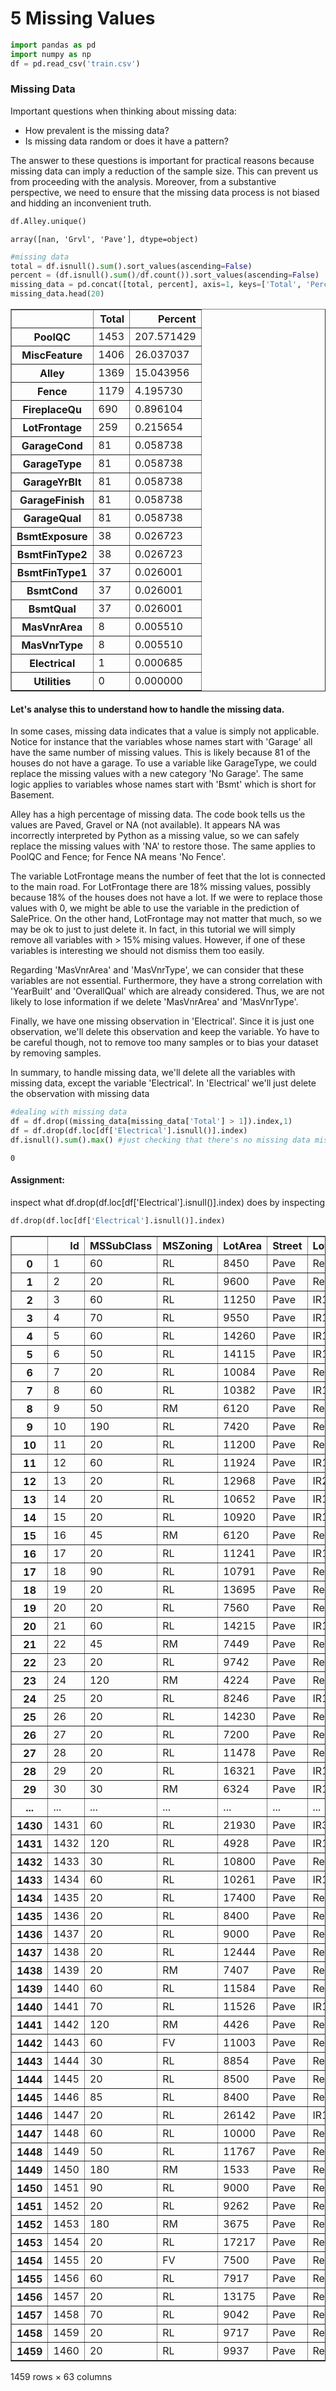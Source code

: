 
# 5 Missing Values


```python
import pandas as pd
import numpy as np
df = pd.read_csv('train.csv')
```

### Missing Data

Important questions when thinking about missing data:
- How prevalent is the missing data?
- Is missing data random or does it have a pattern?

The answer to these questions is important for practical reasons because missing data can imply a reduction of the sample size. This can prevent us from proceeding with the analysis. Moreover, from a substantive perspective, we need to ensure that the missing data process is not biased and hidding an inconvenient truth.


```python
df.Alley.unique()
```




    array([nan, 'Grvl', 'Pave'], dtype=object)




```python
#missing data
total = df.isnull().sum().sort_values(ascending=False)
percent = (df.isnull().sum()/df.count()).sort_values(ascending=False)
missing_data = pd.concat([total, percent], axis=1, keys=['Total', 'Percent'])
missing_data.head(20)
```




<div>
<style>
    .dataframe thead tr:only-child th {
        text-align: right;
    }

    .dataframe thead th {
        text-align: left;
    }

    .dataframe tbody tr th {
        vertical-align: top;
    }
</style>
<table border="1" class="dataframe">
  <thead>
    <tr style="text-align: right;">
      <th></th>
      <th>Total</th>
      <th>Percent</th>
    </tr>
  </thead>
  <tbody>
    <tr>
      <th>PoolQC</th>
      <td>1453</td>
      <td>207.571429</td>
    </tr>
    <tr>
      <th>MiscFeature</th>
      <td>1406</td>
      <td>26.037037</td>
    </tr>
    <tr>
      <th>Alley</th>
      <td>1369</td>
      <td>15.043956</td>
    </tr>
    <tr>
      <th>Fence</th>
      <td>1179</td>
      <td>4.195730</td>
    </tr>
    <tr>
      <th>FireplaceQu</th>
      <td>690</td>
      <td>0.896104</td>
    </tr>
    <tr>
      <th>LotFrontage</th>
      <td>259</td>
      <td>0.215654</td>
    </tr>
    <tr>
      <th>GarageCond</th>
      <td>81</td>
      <td>0.058738</td>
    </tr>
    <tr>
      <th>GarageType</th>
      <td>81</td>
      <td>0.058738</td>
    </tr>
    <tr>
      <th>GarageYrBlt</th>
      <td>81</td>
      <td>0.058738</td>
    </tr>
    <tr>
      <th>GarageFinish</th>
      <td>81</td>
      <td>0.058738</td>
    </tr>
    <tr>
      <th>GarageQual</th>
      <td>81</td>
      <td>0.058738</td>
    </tr>
    <tr>
      <th>BsmtExposure</th>
      <td>38</td>
      <td>0.026723</td>
    </tr>
    <tr>
      <th>BsmtFinType2</th>
      <td>38</td>
      <td>0.026723</td>
    </tr>
    <tr>
      <th>BsmtFinType1</th>
      <td>37</td>
      <td>0.026001</td>
    </tr>
    <tr>
      <th>BsmtCond</th>
      <td>37</td>
      <td>0.026001</td>
    </tr>
    <tr>
      <th>BsmtQual</th>
      <td>37</td>
      <td>0.026001</td>
    </tr>
    <tr>
      <th>MasVnrArea</th>
      <td>8</td>
      <td>0.005510</td>
    </tr>
    <tr>
      <th>MasVnrType</th>
      <td>8</td>
      <td>0.005510</td>
    </tr>
    <tr>
      <th>Electrical</th>
      <td>1</td>
      <td>0.000685</td>
    </tr>
    <tr>
      <th>Utilities</th>
      <td>0</td>
      <td>0.000000</td>
    </tr>
  </tbody>
</table>
</div>



#### Let's analyse this to understand how to handle the missing data. 

In some cases, missing data indicates that a value is simply not applicable. Notice for instance that the variables whose names start with 'Garage' all have the same number of missing values. This is likely because 81 of the houses do not have a garage. To use a variable like GarageType, we could replace the missing values with a new category 'No Garage'. The same logic applies to variables whose names start with 'Bsmt' which is short for Basement.

Alley has a high percentage of missing data. The code book tells us the values are Paved, Gravel or NA (not available). It appears NA was incorrectly interpreted by Python as a missing value, so we can safely replace the missing values with 'NA' to restore those. The same applies to PoolQC and Fence; for Fence NA means 'No Fence'.

The variable LotFrontage means the number of feet that the lot is connected to the main road. For LotFrontage there are 18% missing values, possibly because 18% of the houses does not have a lot. If we were to replace those values with 0, we might be able to use the variable in the prediction of SalePrice. On the other hand, LotFrontage may not matter that much, so we may be ok to just to just delete it. In fact, in this tutorial we will simply remove all variables with > 15% mising values. However, if one of these variables is interesting we should not dismiss them too easily. 

Regarding 'MasVnrArea' and 'MasVnrType', we can consider that these variables are not essential. Furthermore, they have a strong correlation with 'YearBuilt' and 'OverallQual' which are already considered. Thus, we are not likely to lose information if we delete 'MasVnrArea' and 'MasVnrType'.

Finally, we have one missing observation in 'Electrical'. Since it is just one observation, we'll delete this observation and keep the variable. Yo have to be careful though, not to remove too many samples or to bias your dataset by removing samples.

In summary, to handle missing data, we'll delete all the variables with missing data, except the variable 'Electrical'. In 'Electrical' we'll just delete the observation with missing data


```python
#dealing with missing data
df = df.drop((missing_data[missing_data['Total'] > 1]).index,1)
df = df.drop(df.loc[df['Electrical'].isnull()].index)
df.isnull().sum().max() #just checking that there's no missing data missing...
```




    0



#### Assignment: 

inspect what df.drop(df.loc[df['Electrical'].isnull()].index) does by inspecting 


```python
df.drop(df.loc[df['Electrical'].isnull()].index)

```




<div>
<style>
    .dataframe thead tr:only-child th {
        text-align: right;
    }

    .dataframe thead th {
        text-align: left;
    }

    .dataframe tbody tr th {
        vertical-align: top;
    }
</style>
<table border="1" class="dataframe">
  <thead>
    <tr style="text-align: right;">
      <th></th>
      <th>Id</th>
      <th>MSSubClass</th>
      <th>MSZoning</th>
      <th>LotArea</th>
      <th>Street</th>
      <th>LotShape</th>
      <th>LandContour</th>
      <th>Utilities</th>
      <th>LotConfig</th>
      <th>LandSlope</th>
      <th>...</th>
      <th>EnclosedPorch</th>
      <th>3SsnPorch</th>
      <th>ScreenPorch</th>
      <th>PoolArea</th>
      <th>MiscVal</th>
      <th>MoSold</th>
      <th>YrSold</th>
      <th>SaleType</th>
      <th>SaleCondition</th>
      <th>SalePrice</th>
    </tr>
  </thead>
  <tbody>
    <tr>
      <th>0</th>
      <td>1</td>
      <td>60</td>
      <td>RL</td>
      <td>8450</td>
      <td>Pave</td>
      <td>Reg</td>
      <td>Lvl</td>
      <td>AllPub</td>
      <td>Inside</td>
      <td>Gtl</td>
      <td>...</td>
      <td>0</td>
      <td>0</td>
      <td>0</td>
      <td>0</td>
      <td>0</td>
      <td>2</td>
      <td>2008</td>
      <td>WD</td>
      <td>Normal</td>
      <td>208500</td>
    </tr>
    <tr>
      <th>1</th>
      <td>2</td>
      <td>20</td>
      <td>RL</td>
      <td>9600</td>
      <td>Pave</td>
      <td>Reg</td>
      <td>Lvl</td>
      <td>AllPub</td>
      <td>FR2</td>
      <td>Gtl</td>
      <td>...</td>
      <td>0</td>
      <td>0</td>
      <td>0</td>
      <td>0</td>
      <td>0</td>
      <td>5</td>
      <td>2007</td>
      <td>WD</td>
      <td>Normal</td>
      <td>181500</td>
    </tr>
    <tr>
      <th>2</th>
      <td>3</td>
      <td>60</td>
      <td>RL</td>
      <td>11250</td>
      <td>Pave</td>
      <td>IR1</td>
      <td>Lvl</td>
      <td>AllPub</td>
      <td>Inside</td>
      <td>Gtl</td>
      <td>...</td>
      <td>0</td>
      <td>0</td>
      <td>0</td>
      <td>0</td>
      <td>0</td>
      <td>9</td>
      <td>2008</td>
      <td>WD</td>
      <td>Normal</td>
      <td>223500</td>
    </tr>
    <tr>
      <th>3</th>
      <td>4</td>
      <td>70</td>
      <td>RL</td>
      <td>9550</td>
      <td>Pave</td>
      <td>IR1</td>
      <td>Lvl</td>
      <td>AllPub</td>
      <td>Corner</td>
      <td>Gtl</td>
      <td>...</td>
      <td>272</td>
      <td>0</td>
      <td>0</td>
      <td>0</td>
      <td>0</td>
      <td>2</td>
      <td>2006</td>
      <td>WD</td>
      <td>Abnorml</td>
      <td>140000</td>
    </tr>
    <tr>
      <th>4</th>
      <td>5</td>
      <td>60</td>
      <td>RL</td>
      <td>14260</td>
      <td>Pave</td>
      <td>IR1</td>
      <td>Lvl</td>
      <td>AllPub</td>
      <td>FR2</td>
      <td>Gtl</td>
      <td>...</td>
      <td>0</td>
      <td>0</td>
      <td>0</td>
      <td>0</td>
      <td>0</td>
      <td>12</td>
      <td>2008</td>
      <td>WD</td>
      <td>Normal</td>
      <td>250000</td>
    </tr>
    <tr>
      <th>5</th>
      <td>6</td>
      <td>50</td>
      <td>RL</td>
      <td>14115</td>
      <td>Pave</td>
      <td>IR1</td>
      <td>Lvl</td>
      <td>AllPub</td>
      <td>Inside</td>
      <td>Gtl</td>
      <td>...</td>
      <td>0</td>
      <td>320</td>
      <td>0</td>
      <td>0</td>
      <td>700</td>
      <td>10</td>
      <td>2009</td>
      <td>WD</td>
      <td>Normal</td>
      <td>143000</td>
    </tr>
    <tr>
      <th>6</th>
      <td>7</td>
      <td>20</td>
      <td>RL</td>
      <td>10084</td>
      <td>Pave</td>
      <td>Reg</td>
      <td>Lvl</td>
      <td>AllPub</td>
      <td>Inside</td>
      <td>Gtl</td>
      <td>...</td>
      <td>0</td>
      <td>0</td>
      <td>0</td>
      <td>0</td>
      <td>0</td>
      <td>8</td>
      <td>2007</td>
      <td>WD</td>
      <td>Normal</td>
      <td>307000</td>
    </tr>
    <tr>
      <th>7</th>
      <td>8</td>
      <td>60</td>
      <td>RL</td>
      <td>10382</td>
      <td>Pave</td>
      <td>IR1</td>
      <td>Lvl</td>
      <td>AllPub</td>
      <td>Corner</td>
      <td>Gtl</td>
      <td>...</td>
      <td>228</td>
      <td>0</td>
      <td>0</td>
      <td>0</td>
      <td>350</td>
      <td>11</td>
      <td>2009</td>
      <td>WD</td>
      <td>Normal</td>
      <td>200000</td>
    </tr>
    <tr>
      <th>8</th>
      <td>9</td>
      <td>50</td>
      <td>RM</td>
      <td>6120</td>
      <td>Pave</td>
      <td>Reg</td>
      <td>Lvl</td>
      <td>AllPub</td>
      <td>Inside</td>
      <td>Gtl</td>
      <td>...</td>
      <td>205</td>
      <td>0</td>
      <td>0</td>
      <td>0</td>
      <td>0</td>
      <td>4</td>
      <td>2008</td>
      <td>WD</td>
      <td>Abnorml</td>
      <td>129900</td>
    </tr>
    <tr>
      <th>9</th>
      <td>10</td>
      <td>190</td>
      <td>RL</td>
      <td>7420</td>
      <td>Pave</td>
      <td>Reg</td>
      <td>Lvl</td>
      <td>AllPub</td>
      <td>Corner</td>
      <td>Gtl</td>
      <td>...</td>
      <td>0</td>
      <td>0</td>
      <td>0</td>
      <td>0</td>
      <td>0</td>
      <td>1</td>
      <td>2008</td>
      <td>WD</td>
      <td>Normal</td>
      <td>118000</td>
    </tr>
    <tr>
      <th>10</th>
      <td>11</td>
      <td>20</td>
      <td>RL</td>
      <td>11200</td>
      <td>Pave</td>
      <td>Reg</td>
      <td>Lvl</td>
      <td>AllPub</td>
      <td>Inside</td>
      <td>Gtl</td>
      <td>...</td>
      <td>0</td>
      <td>0</td>
      <td>0</td>
      <td>0</td>
      <td>0</td>
      <td>2</td>
      <td>2008</td>
      <td>WD</td>
      <td>Normal</td>
      <td>129500</td>
    </tr>
    <tr>
      <th>11</th>
      <td>12</td>
      <td>60</td>
      <td>RL</td>
      <td>11924</td>
      <td>Pave</td>
      <td>IR1</td>
      <td>Lvl</td>
      <td>AllPub</td>
      <td>Inside</td>
      <td>Gtl</td>
      <td>...</td>
      <td>0</td>
      <td>0</td>
      <td>0</td>
      <td>0</td>
      <td>0</td>
      <td>7</td>
      <td>2006</td>
      <td>New</td>
      <td>Partial</td>
      <td>345000</td>
    </tr>
    <tr>
      <th>12</th>
      <td>13</td>
      <td>20</td>
      <td>RL</td>
      <td>12968</td>
      <td>Pave</td>
      <td>IR2</td>
      <td>Lvl</td>
      <td>AllPub</td>
      <td>Inside</td>
      <td>Gtl</td>
      <td>...</td>
      <td>0</td>
      <td>0</td>
      <td>176</td>
      <td>0</td>
      <td>0</td>
      <td>9</td>
      <td>2008</td>
      <td>WD</td>
      <td>Normal</td>
      <td>144000</td>
    </tr>
    <tr>
      <th>13</th>
      <td>14</td>
      <td>20</td>
      <td>RL</td>
      <td>10652</td>
      <td>Pave</td>
      <td>IR1</td>
      <td>Lvl</td>
      <td>AllPub</td>
      <td>Inside</td>
      <td>Gtl</td>
      <td>...</td>
      <td>0</td>
      <td>0</td>
      <td>0</td>
      <td>0</td>
      <td>0</td>
      <td>8</td>
      <td>2007</td>
      <td>New</td>
      <td>Partial</td>
      <td>279500</td>
    </tr>
    <tr>
      <th>14</th>
      <td>15</td>
      <td>20</td>
      <td>RL</td>
      <td>10920</td>
      <td>Pave</td>
      <td>IR1</td>
      <td>Lvl</td>
      <td>AllPub</td>
      <td>Corner</td>
      <td>Gtl</td>
      <td>...</td>
      <td>176</td>
      <td>0</td>
      <td>0</td>
      <td>0</td>
      <td>0</td>
      <td>5</td>
      <td>2008</td>
      <td>WD</td>
      <td>Normal</td>
      <td>157000</td>
    </tr>
    <tr>
      <th>15</th>
      <td>16</td>
      <td>45</td>
      <td>RM</td>
      <td>6120</td>
      <td>Pave</td>
      <td>Reg</td>
      <td>Lvl</td>
      <td>AllPub</td>
      <td>Corner</td>
      <td>Gtl</td>
      <td>...</td>
      <td>0</td>
      <td>0</td>
      <td>0</td>
      <td>0</td>
      <td>0</td>
      <td>7</td>
      <td>2007</td>
      <td>WD</td>
      <td>Normal</td>
      <td>132000</td>
    </tr>
    <tr>
      <th>16</th>
      <td>17</td>
      <td>20</td>
      <td>RL</td>
      <td>11241</td>
      <td>Pave</td>
      <td>IR1</td>
      <td>Lvl</td>
      <td>AllPub</td>
      <td>CulDSac</td>
      <td>Gtl</td>
      <td>...</td>
      <td>0</td>
      <td>0</td>
      <td>0</td>
      <td>0</td>
      <td>700</td>
      <td>3</td>
      <td>2010</td>
      <td>WD</td>
      <td>Normal</td>
      <td>149000</td>
    </tr>
    <tr>
      <th>17</th>
      <td>18</td>
      <td>90</td>
      <td>RL</td>
      <td>10791</td>
      <td>Pave</td>
      <td>Reg</td>
      <td>Lvl</td>
      <td>AllPub</td>
      <td>Inside</td>
      <td>Gtl</td>
      <td>...</td>
      <td>0</td>
      <td>0</td>
      <td>0</td>
      <td>0</td>
      <td>500</td>
      <td>10</td>
      <td>2006</td>
      <td>WD</td>
      <td>Normal</td>
      <td>90000</td>
    </tr>
    <tr>
      <th>18</th>
      <td>19</td>
      <td>20</td>
      <td>RL</td>
      <td>13695</td>
      <td>Pave</td>
      <td>Reg</td>
      <td>Lvl</td>
      <td>AllPub</td>
      <td>Inside</td>
      <td>Gtl</td>
      <td>...</td>
      <td>0</td>
      <td>0</td>
      <td>0</td>
      <td>0</td>
      <td>0</td>
      <td>6</td>
      <td>2008</td>
      <td>WD</td>
      <td>Normal</td>
      <td>159000</td>
    </tr>
    <tr>
      <th>19</th>
      <td>20</td>
      <td>20</td>
      <td>RL</td>
      <td>7560</td>
      <td>Pave</td>
      <td>Reg</td>
      <td>Lvl</td>
      <td>AllPub</td>
      <td>Inside</td>
      <td>Gtl</td>
      <td>...</td>
      <td>0</td>
      <td>0</td>
      <td>0</td>
      <td>0</td>
      <td>0</td>
      <td>5</td>
      <td>2009</td>
      <td>COD</td>
      <td>Abnorml</td>
      <td>139000</td>
    </tr>
    <tr>
      <th>20</th>
      <td>21</td>
      <td>60</td>
      <td>RL</td>
      <td>14215</td>
      <td>Pave</td>
      <td>IR1</td>
      <td>Lvl</td>
      <td>AllPub</td>
      <td>Corner</td>
      <td>Gtl</td>
      <td>...</td>
      <td>0</td>
      <td>0</td>
      <td>0</td>
      <td>0</td>
      <td>0</td>
      <td>11</td>
      <td>2006</td>
      <td>New</td>
      <td>Partial</td>
      <td>325300</td>
    </tr>
    <tr>
      <th>21</th>
      <td>22</td>
      <td>45</td>
      <td>RM</td>
      <td>7449</td>
      <td>Pave</td>
      <td>Reg</td>
      <td>Bnk</td>
      <td>AllPub</td>
      <td>Inside</td>
      <td>Gtl</td>
      <td>...</td>
      <td>205</td>
      <td>0</td>
      <td>0</td>
      <td>0</td>
      <td>0</td>
      <td>6</td>
      <td>2007</td>
      <td>WD</td>
      <td>Normal</td>
      <td>139400</td>
    </tr>
    <tr>
      <th>22</th>
      <td>23</td>
      <td>20</td>
      <td>RL</td>
      <td>9742</td>
      <td>Pave</td>
      <td>Reg</td>
      <td>Lvl</td>
      <td>AllPub</td>
      <td>Inside</td>
      <td>Gtl</td>
      <td>...</td>
      <td>0</td>
      <td>0</td>
      <td>0</td>
      <td>0</td>
      <td>0</td>
      <td>9</td>
      <td>2008</td>
      <td>WD</td>
      <td>Normal</td>
      <td>230000</td>
    </tr>
    <tr>
      <th>23</th>
      <td>24</td>
      <td>120</td>
      <td>RM</td>
      <td>4224</td>
      <td>Pave</td>
      <td>Reg</td>
      <td>Lvl</td>
      <td>AllPub</td>
      <td>Inside</td>
      <td>Gtl</td>
      <td>...</td>
      <td>0</td>
      <td>0</td>
      <td>0</td>
      <td>0</td>
      <td>0</td>
      <td>6</td>
      <td>2007</td>
      <td>WD</td>
      <td>Normal</td>
      <td>129900</td>
    </tr>
    <tr>
      <th>24</th>
      <td>25</td>
      <td>20</td>
      <td>RL</td>
      <td>8246</td>
      <td>Pave</td>
      <td>IR1</td>
      <td>Lvl</td>
      <td>AllPub</td>
      <td>Inside</td>
      <td>Gtl</td>
      <td>...</td>
      <td>0</td>
      <td>0</td>
      <td>0</td>
      <td>0</td>
      <td>0</td>
      <td>5</td>
      <td>2010</td>
      <td>WD</td>
      <td>Normal</td>
      <td>154000</td>
    </tr>
    <tr>
      <th>25</th>
      <td>26</td>
      <td>20</td>
      <td>RL</td>
      <td>14230</td>
      <td>Pave</td>
      <td>Reg</td>
      <td>Lvl</td>
      <td>AllPub</td>
      <td>Corner</td>
      <td>Gtl</td>
      <td>...</td>
      <td>0</td>
      <td>0</td>
      <td>0</td>
      <td>0</td>
      <td>0</td>
      <td>7</td>
      <td>2009</td>
      <td>WD</td>
      <td>Normal</td>
      <td>256300</td>
    </tr>
    <tr>
      <th>26</th>
      <td>27</td>
      <td>20</td>
      <td>RL</td>
      <td>7200</td>
      <td>Pave</td>
      <td>Reg</td>
      <td>Lvl</td>
      <td>AllPub</td>
      <td>Corner</td>
      <td>Gtl</td>
      <td>...</td>
      <td>0</td>
      <td>0</td>
      <td>0</td>
      <td>0</td>
      <td>0</td>
      <td>5</td>
      <td>2010</td>
      <td>WD</td>
      <td>Normal</td>
      <td>134800</td>
    </tr>
    <tr>
      <th>27</th>
      <td>28</td>
      <td>20</td>
      <td>RL</td>
      <td>11478</td>
      <td>Pave</td>
      <td>Reg</td>
      <td>Lvl</td>
      <td>AllPub</td>
      <td>Inside</td>
      <td>Gtl</td>
      <td>...</td>
      <td>0</td>
      <td>0</td>
      <td>0</td>
      <td>0</td>
      <td>0</td>
      <td>5</td>
      <td>2010</td>
      <td>WD</td>
      <td>Normal</td>
      <td>306000</td>
    </tr>
    <tr>
      <th>28</th>
      <td>29</td>
      <td>20</td>
      <td>RL</td>
      <td>16321</td>
      <td>Pave</td>
      <td>IR1</td>
      <td>Lvl</td>
      <td>AllPub</td>
      <td>CulDSac</td>
      <td>Gtl</td>
      <td>...</td>
      <td>0</td>
      <td>0</td>
      <td>0</td>
      <td>0</td>
      <td>0</td>
      <td>12</td>
      <td>2006</td>
      <td>WD</td>
      <td>Normal</td>
      <td>207500</td>
    </tr>
    <tr>
      <th>29</th>
      <td>30</td>
      <td>30</td>
      <td>RM</td>
      <td>6324</td>
      <td>Pave</td>
      <td>IR1</td>
      <td>Lvl</td>
      <td>AllPub</td>
      <td>Inside</td>
      <td>Gtl</td>
      <td>...</td>
      <td>87</td>
      <td>0</td>
      <td>0</td>
      <td>0</td>
      <td>0</td>
      <td>5</td>
      <td>2008</td>
      <td>WD</td>
      <td>Normal</td>
      <td>68500</td>
    </tr>
    <tr>
      <th>...</th>
      <td>...</td>
      <td>...</td>
      <td>...</td>
      <td>...</td>
      <td>...</td>
      <td>...</td>
      <td>...</td>
      <td>...</td>
      <td>...</td>
      <td>...</td>
      <td>...</td>
      <td>...</td>
      <td>...</td>
      <td>...</td>
      <td>...</td>
      <td>...</td>
      <td>...</td>
      <td>...</td>
      <td>...</td>
      <td>...</td>
      <td>...</td>
    </tr>
    <tr>
      <th>1430</th>
      <td>1431</td>
      <td>60</td>
      <td>RL</td>
      <td>21930</td>
      <td>Pave</td>
      <td>IR3</td>
      <td>Lvl</td>
      <td>AllPub</td>
      <td>Inside</td>
      <td>Gtl</td>
      <td>...</td>
      <td>0</td>
      <td>0</td>
      <td>0</td>
      <td>0</td>
      <td>0</td>
      <td>7</td>
      <td>2006</td>
      <td>WD</td>
      <td>Normal</td>
      <td>192140</td>
    </tr>
    <tr>
      <th>1431</th>
      <td>1432</td>
      <td>120</td>
      <td>RL</td>
      <td>4928</td>
      <td>Pave</td>
      <td>IR1</td>
      <td>Lvl</td>
      <td>AllPub</td>
      <td>Inside</td>
      <td>Gtl</td>
      <td>...</td>
      <td>0</td>
      <td>0</td>
      <td>0</td>
      <td>0</td>
      <td>0</td>
      <td>10</td>
      <td>2009</td>
      <td>WD</td>
      <td>Normal</td>
      <td>143750</td>
    </tr>
    <tr>
      <th>1432</th>
      <td>1433</td>
      <td>30</td>
      <td>RL</td>
      <td>10800</td>
      <td>Pave</td>
      <td>Reg</td>
      <td>Lvl</td>
      <td>AllPub</td>
      <td>Inside</td>
      <td>Gtl</td>
      <td>...</td>
      <td>0</td>
      <td>0</td>
      <td>0</td>
      <td>0</td>
      <td>0</td>
      <td>8</td>
      <td>2007</td>
      <td>WD</td>
      <td>Normal</td>
      <td>64500</td>
    </tr>
    <tr>
      <th>1433</th>
      <td>1434</td>
      <td>60</td>
      <td>RL</td>
      <td>10261</td>
      <td>Pave</td>
      <td>IR1</td>
      <td>Lvl</td>
      <td>AllPub</td>
      <td>Inside</td>
      <td>Gtl</td>
      <td>...</td>
      <td>0</td>
      <td>0</td>
      <td>0</td>
      <td>0</td>
      <td>0</td>
      <td>5</td>
      <td>2008</td>
      <td>WD</td>
      <td>Normal</td>
      <td>186500</td>
    </tr>
    <tr>
      <th>1434</th>
      <td>1435</td>
      <td>20</td>
      <td>RL</td>
      <td>17400</td>
      <td>Pave</td>
      <td>Reg</td>
      <td>Low</td>
      <td>AllPub</td>
      <td>Inside</td>
      <td>Mod</td>
      <td>...</td>
      <td>0</td>
      <td>0</td>
      <td>0</td>
      <td>0</td>
      <td>0</td>
      <td>5</td>
      <td>2006</td>
      <td>WD</td>
      <td>Normal</td>
      <td>160000</td>
    </tr>
    <tr>
      <th>1435</th>
      <td>1436</td>
      <td>20</td>
      <td>RL</td>
      <td>8400</td>
      <td>Pave</td>
      <td>Reg</td>
      <td>Lvl</td>
      <td>AllPub</td>
      <td>Inside</td>
      <td>Gtl</td>
      <td>...</td>
      <td>0</td>
      <td>0</td>
      <td>0</td>
      <td>0</td>
      <td>0</td>
      <td>7</td>
      <td>2008</td>
      <td>COD</td>
      <td>Abnorml</td>
      <td>174000</td>
    </tr>
    <tr>
      <th>1436</th>
      <td>1437</td>
      <td>20</td>
      <td>RL</td>
      <td>9000</td>
      <td>Pave</td>
      <td>Reg</td>
      <td>Lvl</td>
      <td>AllPub</td>
      <td>FR2</td>
      <td>Gtl</td>
      <td>...</td>
      <td>0</td>
      <td>0</td>
      <td>0</td>
      <td>0</td>
      <td>0</td>
      <td>5</td>
      <td>2007</td>
      <td>WD</td>
      <td>Normal</td>
      <td>120500</td>
    </tr>
    <tr>
      <th>1437</th>
      <td>1438</td>
      <td>20</td>
      <td>RL</td>
      <td>12444</td>
      <td>Pave</td>
      <td>Reg</td>
      <td>Lvl</td>
      <td>AllPub</td>
      <td>FR2</td>
      <td>Gtl</td>
      <td>...</td>
      <td>0</td>
      <td>304</td>
      <td>0</td>
      <td>0</td>
      <td>0</td>
      <td>11</td>
      <td>2008</td>
      <td>New</td>
      <td>Partial</td>
      <td>394617</td>
    </tr>
    <tr>
      <th>1438</th>
      <td>1439</td>
      <td>20</td>
      <td>RM</td>
      <td>7407</td>
      <td>Pave</td>
      <td>Reg</td>
      <td>Lvl</td>
      <td>AllPub</td>
      <td>Inside</td>
      <td>Gtl</td>
      <td>...</td>
      <td>158</td>
      <td>0</td>
      <td>0</td>
      <td>0</td>
      <td>0</td>
      <td>4</td>
      <td>2010</td>
      <td>WD</td>
      <td>Normal</td>
      <td>149700</td>
    </tr>
    <tr>
      <th>1439</th>
      <td>1440</td>
      <td>60</td>
      <td>RL</td>
      <td>11584</td>
      <td>Pave</td>
      <td>Reg</td>
      <td>Lvl</td>
      <td>AllPub</td>
      <td>Inside</td>
      <td>Gtl</td>
      <td>...</td>
      <td>216</td>
      <td>0</td>
      <td>0</td>
      <td>0</td>
      <td>0</td>
      <td>11</td>
      <td>2007</td>
      <td>WD</td>
      <td>Normal</td>
      <td>197000</td>
    </tr>
    <tr>
      <th>1440</th>
      <td>1441</td>
      <td>70</td>
      <td>RL</td>
      <td>11526</td>
      <td>Pave</td>
      <td>IR1</td>
      <td>Bnk</td>
      <td>AllPub</td>
      <td>Inside</td>
      <td>Mod</td>
      <td>...</td>
      <td>0</td>
      <td>0</td>
      <td>0</td>
      <td>0</td>
      <td>0</td>
      <td>9</td>
      <td>2008</td>
      <td>WD</td>
      <td>Normal</td>
      <td>191000</td>
    </tr>
    <tr>
      <th>1441</th>
      <td>1442</td>
      <td>120</td>
      <td>RM</td>
      <td>4426</td>
      <td>Pave</td>
      <td>Reg</td>
      <td>Lvl</td>
      <td>AllPub</td>
      <td>Inside</td>
      <td>Gtl</td>
      <td>...</td>
      <td>0</td>
      <td>0</td>
      <td>0</td>
      <td>0</td>
      <td>0</td>
      <td>5</td>
      <td>2008</td>
      <td>WD</td>
      <td>Normal</td>
      <td>149300</td>
    </tr>
    <tr>
      <th>1442</th>
      <td>1443</td>
      <td>60</td>
      <td>FV</td>
      <td>11003</td>
      <td>Pave</td>
      <td>Reg</td>
      <td>Lvl</td>
      <td>AllPub</td>
      <td>Inside</td>
      <td>Gtl</td>
      <td>...</td>
      <td>0</td>
      <td>0</td>
      <td>0</td>
      <td>0</td>
      <td>0</td>
      <td>4</td>
      <td>2009</td>
      <td>WD</td>
      <td>Normal</td>
      <td>310000</td>
    </tr>
    <tr>
      <th>1443</th>
      <td>1444</td>
      <td>30</td>
      <td>RL</td>
      <td>8854</td>
      <td>Pave</td>
      <td>Reg</td>
      <td>Lvl</td>
      <td>AllPub</td>
      <td>Inside</td>
      <td>Gtl</td>
      <td>...</td>
      <td>0</td>
      <td>0</td>
      <td>40</td>
      <td>0</td>
      <td>0</td>
      <td>5</td>
      <td>2009</td>
      <td>WD</td>
      <td>Normal</td>
      <td>121000</td>
    </tr>
    <tr>
      <th>1444</th>
      <td>1445</td>
      <td>20</td>
      <td>RL</td>
      <td>8500</td>
      <td>Pave</td>
      <td>Reg</td>
      <td>Lvl</td>
      <td>AllPub</td>
      <td>FR2</td>
      <td>Gtl</td>
      <td>...</td>
      <td>0</td>
      <td>0</td>
      <td>0</td>
      <td>0</td>
      <td>0</td>
      <td>11</td>
      <td>2007</td>
      <td>WD</td>
      <td>Normal</td>
      <td>179600</td>
    </tr>
    <tr>
      <th>1445</th>
      <td>1446</td>
      <td>85</td>
      <td>RL</td>
      <td>8400</td>
      <td>Pave</td>
      <td>Reg</td>
      <td>Lvl</td>
      <td>AllPub</td>
      <td>Inside</td>
      <td>Gtl</td>
      <td>...</td>
      <td>252</td>
      <td>0</td>
      <td>0</td>
      <td>0</td>
      <td>0</td>
      <td>5</td>
      <td>2007</td>
      <td>WD</td>
      <td>Normal</td>
      <td>129000</td>
    </tr>
    <tr>
      <th>1446</th>
      <td>1447</td>
      <td>20</td>
      <td>RL</td>
      <td>26142</td>
      <td>Pave</td>
      <td>IR1</td>
      <td>Lvl</td>
      <td>AllPub</td>
      <td>CulDSac</td>
      <td>Gtl</td>
      <td>...</td>
      <td>0</td>
      <td>0</td>
      <td>0</td>
      <td>0</td>
      <td>0</td>
      <td>4</td>
      <td>2010</td>
      <td>WD</td>
      <td>Normal</td>
      <td>157900</td>
    </tr>
    <tr>
      <th>1447</th>
      <td>1448</td>
      <td>60</td>
      <td>RL</td>
      <td>10000</td>
      <td>Pave</td>
      <td>Reg</td>
      <td>Lvl</td>
      <td>AllPub</td>
      <td>Inside</td>
      <td>Gtl</td>
      <td>...</td>
      <td>0</td>
      <td>0</td>
      <td>0</td>
      <td>0</td>
      <td>0</td>
      <td>12</td>
      <td>2007</td>
      <td>WD</td>
      <td>Normal</td>
      <td>240000</td>
    </tr>
    <tr>
      <th>1448</th>
      <td>1449</td>
      <td>50</td>
      <td>RL</td>
      <td>11767</td>
      <td>Pave</td>
      <td>Reg</td>
      <td>Lvl</td>
      <td>AllPub</td>
      <td>Inside</td>
      <td>Gtl</td>
      <td>...</td>
      <td>0</td>
      <td>0</td>
      <td>0</td>
      <td>0</td>
      <td>0</td>
      <td>5</td>
      <td>2007</td>
      <td>WD</td>
      <td>Normal</td>
      <td>112000</td>
    </tr>
    <tr>
      <th>1449</th>
      <td>1450</td>
      <td>180</td>
      <td>RM</td>
      <td>1533</td>
      <td>Pave</td>
      <td>Reg</td>
      <td>Lvl</td>
      <td>AllPub</td>
      <td>Inside</td>
      <td>Gtl</td>
      <td>...</td>
      <td>0</td>
      <td>0</td>
      <td>0</td>
      <td>0</td>
      <td>0</td>
      <td>8</td>
      <td>2006</td>
      <td>WD</td>
      <td>Abnorml</td>
      <td>92000</td>
    </tr>
    <tr>
      <th>1450</th>
      <td>1451</td>
      <td>90</td>
      <td>RL</td>
      <td>9000</td>
      <td>Pave</td>
      <td>Reg</td>
      <td>Lvl</td>
      <td>AllPub</td>
      <td>FR2</td>
      <td>Gtl</td>
      <td>...</td>
      <td>0</td>
      <td>0</td>
      <td>0</td>
      <td>0</td>
      <td>0</td>
      <td>9</td>
      <td>2009</td>
      <td>WD</td>
      <td>Normal</td>
      <td>136000</td>
    </tr>
    <tr>
      <th>1451</th>
      <td>1452</td>
      <td>20</td>
      <td>RL</td>
      <td>9262</td>
      <td>Pave</td>
      <td>Reg</td>
      <td>Lvl</td>
      <td>AllPub</td>
      <td>Inside</td>
      <td>Gtl</td>
      <td>...</td>
      <td>0</td>
      <td>0</td>
      <td>0</td>
      <td>0</td>
      <td>0</td>
      <td>5</td>
      <td>2009</td>
      <td>New</td>
      <td>Partial</td>
      <td>287090</td>
    </tr>
    <tr>
      <th>1452</th>
      <td>1453</td>
      <td>180</td>
      <td>RM</td>
      <td>3675</td>
      <td>Pave</td>
      <td>Reg</td>
      <td>Lvl</td>
      <td>AllPub</td>
      <td>Inside</td>
      <td>Gtl</td>
      <td>...</td>
      <td>0</td>
      <td>0</td>
      <td>0</td>
      <td>0</td>
      <td>0</td>
      <td>5</td>
      <td>2006</td>
      <td>WD</td>
      <td>Normal</td>
      <td>145000</td>
    </tr>
    <tr>
      <th>1453</th>
      <td>1454</td>
      <td>20</td>
      <td>RL</td>
      <td>17217</td>
      <td>Pave</td>
      <td>Reg</td>
      <td>Lvl</td>
      <td>AllPub</td>
      <td>Inside</td>
      <td>Gtl</td>
      <td>...</td>
      <td>0</td>
      <td>0</td>
      <td>0</td>
      <td>0</td>
      <td>0</td>
      <td>7</td>
      <td>2006</td>
      <td>WD</td>
      <td>Abnorml</td>
      <td>84500</td>
    </tr>
    <tr>
      <th>1454</th>
      <td>1455</td>
      <td>20</td>
      <td>FV</td>
      <td>7500</td>
      <td>Pave</td>
      <td>Reg</td>
      <td>Lvl</td>
      <td>AllPub</td>
      <td>Inside</td>
      <td>Gtl</td>
      <td>...</td>
      <td>0</td>
      <td>0</td>
      <td>0</td>
      <td>0</td>
      <td>0</td>
      <td>10</td>
      <td>2009</td>
      <td>WD</td>
      <td>Normal</td>
      <td>185000</td>
    </tr>
    <tr>
      <th>1455</th>
      <td>1456</td>
      <td>60</td>
      <td>RL</td>
      <td>7917</td>
      <td>Pave</td>
      <td>Reg</td>
      <td>Lvl</td>
      <td>AllPub</td>
      <td>Inside</td>
      <td>Gtl</td>
      <td>...</td>
      <td>0</td>
      <td>0</td>
      <td>0</td>
      <td>0</td>
      <td>0</td>
      <td>8</td>
      <td>2007</td>
      <td>WD</td>
      <td>Normal</td>
      <td>175000</td>
    </tr>
    <tr>
      <th>1456</th>
      <td>1457</td>
      <td>20</td>
      <td>RL</td>
      <td>13175</td>
      <td>Pave</td>
      <td>Reg</td>
      <td>Lvl</td>
      <td>AllPub</td>
      <td>Inside</td>
      <td>Gtl</td>
      <td>...</td>
      <td>0</td>
      <td>0</td>
      <td>0</td>
      <td>0</td>
      <td>0</td>
      <td>2</td>
      <td>2010</td>
      <td>WD</td>
      <td>Normal</td>
      <td>210000</td>
    </tr>
    <tr>
      <th>1457</th>
      <td>1458</td>
      <td>70</td>
      <td>RL</td>
      <td>9042</td>
      <td>Pave</td>
      <td>Reg</td>
      <td>Lvl</td>
      <td>AllPub</td>
      <td>Inside</td>
      <td>Gtl</td>
      <td>...</td>
      <td>0</td>
      <td>0</td>
      <td>0</td>
      <td>0</td>
      <td>2500</td>
      <td>5</td>
      <td>2010</td>
      <td>WD</td>
      <td>Normal</td>
      <td>266500</td>
    </tr>
    <tr>
      <th>1458</th>
      <td>1459</td>
      <td>20</td>
      <td>RL</td>
      <td>9717</td>
      <td>Pave</td>
      <td>Reg</td>
      <td>Lvl</td>
      <td>AllPub</td>
      <td>Inside</td>
      <td>Gtl</td>
      <td>...</td>
      <td>112</td>
      <td>0</td>
      <td>0</td>
      <td>0</td>
      <td>0</td>
      <td>4</td>
      <td>2010</td>
      <td>WD</td>
      <td>Normal</td>
      <td>142125</td>
    </tr>
    <tr>
      <th>1459</th>
      <td>1460</td>
      <td>20</td>
      <td>RL</td>
      <td>9937</td>
      <td>Pave</td>
      <td>Reg</td>
      <td>Lvl</td>
      <td>AllPub</td>
      <td>Inside</td>
      <td>Gtl</td>
      <td>...</td>
      <td>0</td>
      <td>0</td>
      <td>0</td>
      <td>0</td>
      <td>0</td>
      <td>6</td>
      <td>2008</td>
      <td>WD</td>
      <td>Normal</td>
      <td>147500</td>
    </tr>
  </tbody>
</table>
<p>1459 rows × 63 columns</p>
</div>




```python

```
